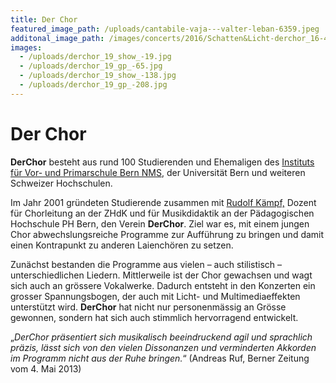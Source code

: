 ```yaml
---
title: Der Chor
featured_image_path: /uploads/cantabile-vaja---valter-leban-6359.jpeg
additonal_image_path: /images/concerts/2016/Schatten&Licht-derchor_16-460.jpg
images:
  - /uploads/derchor_19_show_-19.jpg
  - /uploads/derchor_19_gp_-65.jpg
  - /uploads/derchor_19_show_-138.jpg
  - /uploads/derchor_19_gp_-208.jpg
---
```


# Der Chor

**DerChor** besteht aus rund 100 Studierenden und Ehemaligen des [Instituts für Vor- und Primarschule Bern NMS](http://www.ivp-nms.ch/), der Universität Bern und weiteren Schweizer Hochschulen.

Im Jahr 2001 gründeten Studierende zusammen mit [Rudolf Kämpf,](/website/personen/ruedi) Dozent für Chorleitung an der ZHdK und für Musikdidaktik an der Pädagogischen Hochschule PH Bern, den Verein **DerChor**. Ziel war es, mit einem jungen Chor abwechslungsreiche Programme zur Aufführung zu bringen und damit einen Kontrapunkt zu anderen Laienchören zu setzen.

Zunächst bestanden die Programme aus vielen – auch stilistisch – unterschiedlichen Liedern. Mittlerweile ist der Chor gewachsen und wagt sich auch an grössere Vokalwerke. Dadurch entsteht in den Konzerten ein grosser Spannungsbogen, der auch mit Licht- und Multimediaeffekten unterstützt wird. **DerChor** hat nicht nur personenmässig an Grösse gewonnen, sondern hat sich auch stimmlich hervorragend entwickelt.

„_DerChor präsentiert sich musikalisch beeindruckend agil und sprachlich präzis, lässt sich von den vielen Dissonanzen und verminderten Akkorden im Programm nicht aus der Ruhe bringen._“
(Andreas Ruf, Berner Zeitung vom 4\. Mai 2013)
